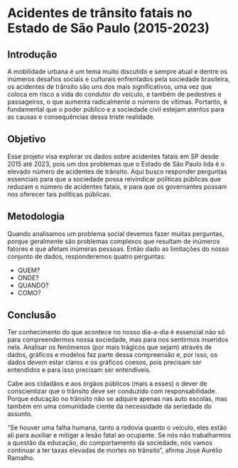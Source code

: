 # Acidentes de trânsito fatais no Estado de São Paulo (2015-2023)
 
## Introdução
A mobilidade urbana é um tema muito discutido e sempre atual e dentre os inúmeros desafios sociais e culturais enfrentados pela sociedade brasileira, os acidentes de trânsito são uns dos mais significativos, uma vez que coloca em risco a vida do condutor do veículo, e também de pedestres e passageiros, o que aumenta radicalmente o número de vítimas. Portanto, é fundamental que o poder público e a sociedade civil estejam atentos para as causas e consequências dessa triste realidade.

## Objetivo
Esse projeto visa explorar os dados sobre acidentes fatais em SP desde 2015 até 2023, pois um dos problemas que o Estado de São Paulo lida é o elevado número de acidentes de trânsito. Aqui busco responder perguntas essenciais para que a sociedade possa reivindicar políticas públicas que reduzam o número de acidentes fatais, e para que os governantes possam nos oferecer tais políticas públicas.

## Metodologia

Quando analisamos um problema social devemos fazer muitas perguntas, porque geralmente são problemas complexos que resultam de inúmeros fatores e que afetam inúmeras pessoas. Então dado as limitações do nosso conjunto de dados, responderemos quatro perguntas:

* QUEM?
* ONDE?
* QUANDO?
* COMO?

## Conclusão
Ter conhecimento do que acontece no nosso dia-a-dia é essencial não só para compreendermos nossa sociedade, mas para nos sentirmos inseridos nela. Analisar os fenômenos (por mais trágicos que sejam) através de dados, gráficos e modelos faz parte dessa compreensão e, por isso, os dados devem estar claros e os gráficos coesos, pois precisam ser entendidos e para isso precisam ser entendíveis.

Cabe aos cidadãos e aos órgãos públicos (mais a esses) o dever de conscientizar que o trânsito deve ser conduzido com responsabilidade. Porque educação no trânsito não se adquire apenas nas auto escolas, mas também em uma comunidade ciente da necessidade da seriedade do assunto.

“Se houver uma falha humana, tanto a rodovia quanto o veículo, eles estão ali para auxiliar e mitigar a lesão fatal ao ocupante. Se nós não trabalharmos a questão da educação, do comportamento da sociedade, nós vamos continuar a ter taxas elevadas de mortes no trânsito”, afirma José Aurélio Ramalho.
